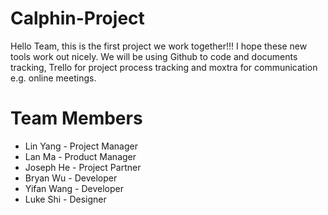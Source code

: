 # Calphin-Project
Hello Team, this is the first project we work together!!! I hope these new tools work out nicely. 
We will be using Github to code and documents tracking, Trello for project process tracking and moxtra for communication e.g. online meetings.

# Team Members
* Lin Yang - Project Manager
* Lan Ma - Product Manager
* Joseph He - Project Partner
* Bryan Wu - Developer
* Yifan Wang - Developer
* Luke Shi - Designer
